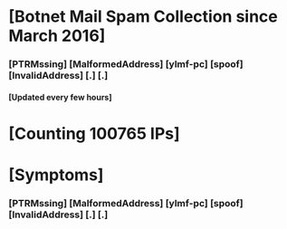 # [Botnet Mail Spam Collection since March 2016]
### [PTRMssing] [MalformedAddress] [ylmf-pc] [spoof] [InvalidAddress] [.] [.]
#### [Updated every few hours]

# [Counting 100765 IPs]

# [Symptoms] 
###   [PTRMssing] [MalformedAddress] [ylmf-pc] [spoof] [InvalidAddress] [.] [.]
